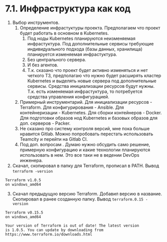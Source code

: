 # 7.1. Инфраструктура как код
1. Выбор инструментов.
   1. Определение инфрастуктуры проекта.
    Предполагаем что проект будет работать в основном в Kubernetes.
      1. Под ноды Kubernetes планируются неизменяемая инфрастуктура. Под дополнительные сервисы требующие индивидуального подхода (базы данных, хранилища) планируется изменяемая инфрастуктура.
      2. Без центрального сервера. 
      3. И без агентов.
      4. Т.к. сказано что проект будет активно изменяться и нет четкого ТЗ, предполагаю что нужно будет расширять кластер Kubernetes и выделять новые сервера под дополнительные сервисы. Средства инициализации ресурсов будут нужны. Т.к. есть изменяемая инфрастуктура, то потребуется средства управления конфигурацией. 
   2. Примерный инструментарий. Для инициализации ресурсов - Terraform. Для конфигурирования - Ansible. Для контейнеризации - Kubernetes. Для сборки контейнеров - Docker. Для подготовки образов нод Kubernetes и базовых образов для доп. серверов - Packer.
   3. Не сказано про систему контроля версий, мне пока больше нравится Gitlab. Можно попробовать перестать использовать Teamcity и перейти на Gitlab CI.
   4. Под доп. вопросам . Думаю нужно обсудить само решение, примерную конфигурацию и какие технологии планируются использовать в нем. Это все таки не в ведении DevOps инженера. 
2. Скачал, скопировал в папку для Terraform, прописал в PATH. Вывод `terraform -version`
```
Terraform v1.0.5
on windows_amd64
```
3. Скачал предыдущую версию Terraform. Добавил версию в название. Скопировал в ранее созданную папку. Вывод `terraform.0.15 -version`
```
Terraform v0.15.5
on windows_amd64

Your version of Terraform is out of date! The latest version
is 1.0.5. You can update by downloading from https://www.terraform.io/downloads.html
```